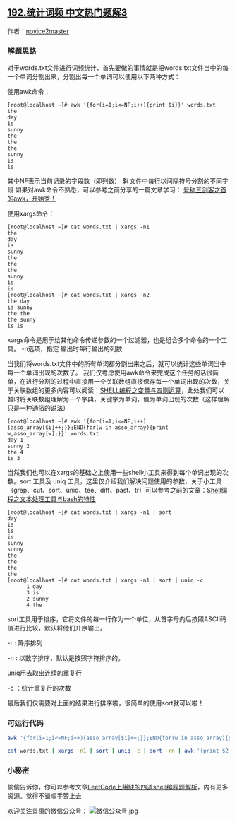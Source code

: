 ## [192.统计词频 中文热门题解3](https://leetcode.cn/problems/word-frequency/solutions/100000/jiu-shi-zhe-yao-ji-zhi-qie-wan-mei-ha-ha-by-novice)

作者：[novice2master](https://leetcode.cn/u/novice2master)

### 解题思路
对于words.txt文件进行词频统计，首先要做的事情就是把words.txt文件当中的每一个单词分割出来，分割出每一个单词可以使用以下两种方式：

使用awk命令：
```
[root@localhost ~]# awk '{for(i=1;i<=NF;i++){print $i}}' words.txt 
the
day
is
sunny
the
the
the
sunny
is
is
```
其中NF表示当前记录的字段数（即列数）
$i 文件中每行以间隔符号分割的不同字段
如果对awk命令不熟悉，可以参考之前分享的一篇文章学习：
[号称三剑客之首的awk，开始秀！](https://mp.weixin.qq.com/s/rIvOa5yvXFCAWiidxFz_ug)


使用xargs命令：
```
[root@localhost ~]# cat words.txt | xargs -n1
the
day
is
sunny
the
the
the
sunny
is
is
[root@localhost ~]# cat words.txt | xargs -n2
the day
is sunny
the the
the sunny
is is
```
xargs命令是用于给其他命令传递参数的一个过滤器，也是组合多个命令的一个工具。
-n选项，指定 输出时每行输出的列数

当我们将words.txt文件中的所有单词都分割出来之后，就可以统计这些单词当中每一个单词出现的次数了。
我们仅考虑使用awk命令来完成这个任务的话很简单，在进行分割的过程中直接用一个关联数组直接保存每一个单词出现的次数，关于关联数组的更多内容可以阅读：[SHELL编程之变量与四则运算](https://mp.weixin.qq.com/s/qVT5afuYk82OoFugvDgyFw)，此处我们可以暂时将关联数组理解为一个字典，关键字为单词，值为单词出现的次数（这样理解只是一种通俗的说法）

```
[root@localhost ~]# awk '{for(i=1;i<=NF;i++){asso_array[$i]++;}};END{for(w in asso_array){print w,asso_array[w];}}' words.txt
day 1
sunny 2
the 4
is 3
```
当然我们也可以在xargs的基础之上使用一些shell小工具来得到每个单词出现的次数。sort 工具及 uniq 工具，这里仅介绍我们解决问题使用的参数，关于小工具（grep、cut、sort、uniq、tee、diff、past、tr）可以参考之前的文章：[Shell编程之文本处理工具与bash的特性](https://mp.weixin.qq.com/s/7pfE3S-uDSLOG1AZSj3D1A)
```
[root@localhost ~]# cat words.txt | xargs -n1 | sort
day
is
is
is
sunny
sunny
the
the
the
the
[root@localhost ~]# cat words.txt | xargs -n1 | sort | uniq -c
      1 day
      3 is
      2 sunny
      4 the
```
sort工具用于排序，它将文件的每一行作为一个单位，从首字母向后按照ASCII码值进行比较，默认将他们升序输出。

-r : 降序排列

-n : 以数字排序，默认是按照字符排序的。

uniq用去取出连续的重复行 

-c ：统计重复行的次数

最后我们仅需要对上面的结果进行排序啦，很简单的使用sort就可以啦！


### 可运行代码

```bash
awk '{for(i=1;i<=NF;i++){asso_array[$i]++;}};END{for(w in asso_array){print w,asso_array[w];}}' words.txt | sort -rn -k2

cat words.txt | xargs -n1 | sort | uniq -c | sort -rn | awk '{print $2,$1}'

```
### 小秘密
偷偷告诉你，你可以参考文章[LeetCode上稀缺的四道shell编程题解析](https://mp.weixin.qq.com/s/EI63RZZcPzJT4c0zl8XQSA)，内有更多资源。觉得不错顺手赞上去

欢迎关注景禹的微信公众号：
![微信公众号.jpg](https://pic.leetcode-cn.com/f54066766a15369fad37d5091219aacf294cb036f397134466a583d5f477e0e3-%E5%BE%AE%E4%BF%A1%E5%85%AC%E4%BC%97%E5%8F%B7.jpg)

